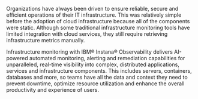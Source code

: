 Organizations have always been driven to ensure reliable, secure and efficient operations of their IT infrastructure. This was relatively simple before the adoption of cloud infrastructure because all of the components were static. Although some traditional infrastructure monitoring tools have limited integration with cloud services, they still require retrieving infrastructure metrics manually.

Infrastructure monitoring with IBM® Instana® Observability delivers AI-powered automated monitoring, alerting and remediation capabilities for unparalleled, real-time visibility into complex, distributed applications, services and infrastructure components. This includes servers, containers, databases and more, so teams have all the data and context they need to prevent downtime, optimize resource utilization and enhance the overall productivity and experience of users.
